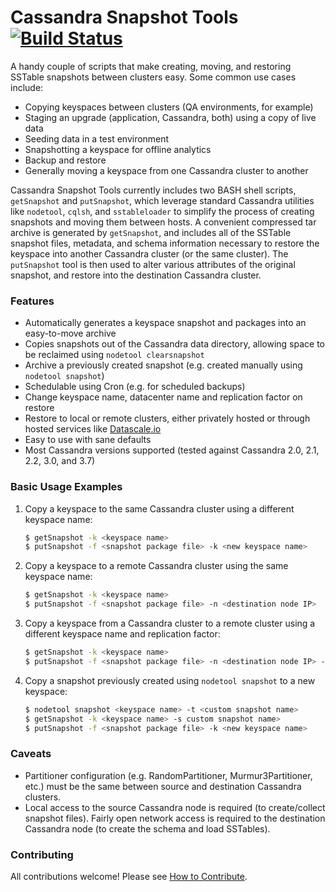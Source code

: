 # Cassandra Snapshot Tools [![Build Status](https://travis-ci.org/AppliedInfrastructure/cassandra-snapshot-tools.svg?branch=master)](https://travis-ci.org/AppliedInfrastructure/cassandra-snapshot-tools)
A handy couple of scripts that make creating, moving, and restoring SSTable snapshots between clusters easy.  Some common use cases include:
* Copying keyspaces between clusters (QA environments, for example)
* Staging an upgrade (application, Cassandra, both) using a copy of live data
* Seeding data in a test environment
* Snapshotting a keyspace for offline analytics
* Backup and restore
* Generally moving a keyspace from one Cassandra cluster to another

Cassandra Snapshot Tools currently includes two BASH shell scripts, `getSnapshot` and `putSnapshot`, which leverage standard Cassandra utilities like `nodetool`, `cqlsh`, and `sstableloader` to simplify the process of creating snapshots and moving them between hosts.  A convenient compressed tar archive is generated by `getSnapshot`, and includes all of the SSTable snapshot files, metadata, and schema information necessary to restore the keyspace into another Cassandra cluster (or the same cluster).  The `putSnapshot` tool is then used to alter various attributes of the original snapshot, and restore into the destination Cassandra cluster.

### Features
* Automatically generates a keyspace snapshot and packages into an easy-to-move archive
* Copies snapshots out of the Cassandra data directory, allowing space to be reclaimed using `nodetool clearsnapshot`
* Archive a previously created snapshot (e.g. created manually using `nodetool snapshot`)
* Schedulable using Cron (e.g. for scheduled backups)
* Change keyspace name, datacenter name and replication factor on restore
* Restore to local or remote clusters, either privately hosted or through hosted services like [Datascale.io](http://datascale.io)
* Easy to use with sane defaults
* Most Cassandra versions supported (tested against Cassandra 2.0, 2.1, 2.2, 3.0, and 3.7)

### Basic Usage Examples
1. Copy a keyspace to the same Cassandra cluster using a different keyspace name:

    ```sh
    $ getSnapshot -k <keyspace name>
    $ putSnapshot -f <snapshot package file> -k <new keyspace name>
    ```
2. Copy a keyspace to a remote Cassandra cluster using the same keyspace name:

    ```sh
    $ getSnapshot -k <keyspace name>
    $ putSnapshot -f <snapshot package file> -n <destination node IP>
    ```
3. Copy a keyspace from a Cassandra cluster to a remote cluster using a different keyspace name and replication factor:

    ```sh
    $ getSnapshot -k <keyspace name>
    $ putSnapshot -f <snapshot package file> -n <destination node IP> -k <new keyspace name> -r 1
    ```
4. Copy a snapshot previously created using `nodetool snapshot` to a new keyspace:

    ```sh
    $ nodetool snapshot <keyspace name> -t <custom snapshot name>
    $ getSnapshot -k <keyspace name> -s custom snapshot name>
    $ putSnapshot -f <snapshot package file> -k <new keyspace name>
    ```

### Caveats
* Partitioner configuration (e.g. RandomPartitioner, Murmur3Partitioner, etc.) must be the same between source and destination Cassandra clusters.
* Local access to the source Cassandra node is required (to create/collect snapshot files).  Fairly open network access is required to the destination Cassandra node (to create the schema and load SSTables).

### Contributing
All contributions welcome!  Please see [How to Contribute](CONTRIBUTING.md).
